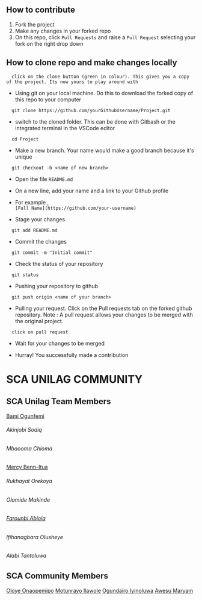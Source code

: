 ## How to contribute

1. Fork the project
2. Make any changes in your forked repo
3. On this repo, click `Pull Requests` and raise a `Pull Request` selecting your fork on the right drop down


## How to clone repo and make changes locally

```
  click on the clone button (green in colour). This gives you a copy of the project. Its now yours to play around with
```

- Using git on your local machine. Do this to download the forked copy of this repo to your computer

```
  git clone https://github.com/yourGithubUsername/Project.git
```

- switch to the cloned folder. This can be done with Gitbash or the integrated terminal in the VSCode editor

```
  cd Project
```

- Make a new branch. Your name would make a good branch because it's unique

```
  git checkout -b <name of new branch>
```

- Open the file `README.md`

- On a new line, add your name and a link to your Github profile

- For example ,  
  `[Full Name](https://github.com/your-username)`

- Stage your changes

```
  git add README.md
```

- Commit the changes

```
  git commit -m "Initial commit"
```

- Check the status of your repository

```
  git status
```

- Pushing your repository to github

```
  git push origin <name of your branch>
```

- Pulling your request. Click on the Pull requests tab on the forked github repository.
  Note : A pull request allows your changes to be merged with the original project.

```
  click on pull request
```

- Wait for your changes to be merged

- Hurray! You successfully made a contribution

# SCA UNILAG COMMUNITY

## SCA Unilag Team Members

[Bami Ogunfemi](https://github.com/bamiogunfemi)
###### Akinjobi Sodiq
###### Mbaooma Chioma
[Mercy Benn-Itua](https://github.com/mercymastermind)
###### Rukhayat Orekoya
###### Olamide Makinde
###### [Farounbi Abiola](https://github.com/Abiola-Farounbi)
###### Ifihanagbara Olusheye
###### Alabi Tantoluwa

## SCA Community Members

[Oloye Onaopemipo](https://github.com/Onaope)
[Motunrayo Ilawole](https://github.com/TunrayoIlawole)
[Ogundairo Iyinoluwa](https://github.com/DairoIyin)
[Awesu Maryam](https://github.com/mahryam)



